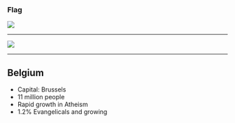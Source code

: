 ### Flag

![](https://upload.wikimedia.org/wikipedia/commons/6/65/Flag_of_Belgium.svg)

---

![](https://upload.wikimedia.org/wikipedia/commons/6/67/EU-Belgium.svg)

---

## Belgium

-   Capital: Brussels
-   11 million people
-   Rapid growth in Atheism
-   1.2% Evangelicals and growing

